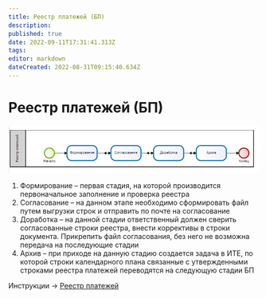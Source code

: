 ```yaml
---
title: Реестр платежей (БП)
description: 
published: true
date: 2022-09-11T17:31:41.313Z
tags: 
editor: markdown
dateCreated: 2022-08-31T09:15:40.634Z
---
```


# Реестр платежей (БП)

![](<../../../assets/8 (2).png>)

1. Формирование – первая стадия, на которой производится первоначальное заполнение и проверка реестра
2. Согласование – на данном этапе необходимо сформировать файл путем выгрузки строк и отправить по почте на согласование
3. Доработка – на данной стадии ответственный должен сверить согласованные строки реестра, внести коррективы в строки документа. Прикрепить файл согласования, без него не возможна передача на последующие стадии
4. Архив – при приходе на данную стадию создается задача в ИТЕ, по которой строки календарного плана связанные с утвержденными строками реестра платежей переводятся на следующую стадии БП

Инструкции -> [Реестр платежей](../formirovanie-reestra-platezhei.md)
